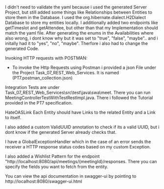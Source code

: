 I didn't need to validate the yaml because i used the generated Server Project, but still added some things like Relationships between Entities to 
store them in the Database. I used the org.hibernate.dialect.H2Dialect Database to store my entities locally. I additionally added two endpoints like 
getTimeslot and getAttendee, but other than that my Implementation should match the yaml file. After generating the enums in the Availabilities where also 
wrong, i dont know why but it was set to "true", "false", "maybe".. and i initally had it to "yes", "no", "maybe". 
Therfore i also had to change the generated Code.

Invoking HTTP requests with POSTMAN:
 - To invoke the Http Requests using Postman i provided a json File under the Project Task_07_REST_Web_Services. 
   It is named (PT7.postman_collection.json)

Integration Tests are under Task_07_REST_Web_Services\src\test\java\swa\meet.
There you can run MeetingControllerTestWithTestRestImpl.java. There i followed the Tutorial provided in the PT7 specification. 

HateOASLink 
Each Entity should have Links to the related Entity and a Link to itself.  

I also added a custom ValidUUID annotation to check if its a valid UUID, but i dont know if the generated Server already checks that. 

I have a GlobalExceptionHandler which in the case of an error sends the receiver a HTTP response status codes based on my custom Exception. 

I also added a Wishlist Pattern for the endpoint "http://localhost:8080/api/meetings/{meetingId}/responses. There you can specify the fields you want to 
fetch from the entity. 

You can view the api documentation in swagger-ui by pointing to
http://localhost:8080/swagger-ui.html


